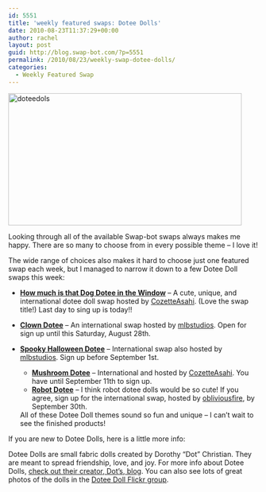 ```yaml
---
id: 5551
title: 'weekly featured swaps: Dotee Dolls'
date: 2010-08-23T11:37:29+00:00
author: rachel
layout: post
guid: http://blog.swap-bot.com/?p=5551
permalink: /2010/08/23/weekly-swap-dotee-dolls/
categories:
  - Weekly Featured Swap
---
```

<img src="http://blog.swap-bot.com/wp-content/uploads/2010/08/doteedols.jpg" alt="doteedols" title="doteedols" width="470" height="266" class="aligncenter size-full wp-image-5555" />

Looking through all of the available Swap-bot swaps always makes me happy. There are so many to choose from in every possible theme &#8211; I love it! 

The wide range of choices also makes it hard to choose just one featured swap each week, but I managed to narrow it down to a few Dotee Doll swaps this week: 

  * **[How much is that Dog Dotee in the Window](http://www.swap-bot.com/swap/show/69234)** &#8211; A cute, unique, and international dotee doll swap hosted by [CozetteAsahi](http://www.swap-bot.com/user:CozetteAsahi). (Love the swap title!) Last day to sing up is today!!
  * **[Clown Dotee](http://www.swap-bot.com/swap/show/67905)** &#8211; An international swap hosted by [mlbstudios](http://www.swap-bot.com/user:mlbstudios). Open for sign up until this Saturday, August 28th. 
  * **[Spooky Halloween Dotee](http://www.swap-bot.com/swap/show/67903)** &#8211; International swap also hosted by [mlbstudios](http://www.swap-bot.com/user:mlbstudios). Sign up before September 1st. 
      * **[Mushroom Dotee](http://www.swap-bot.com/swap/show/70743)** &#8211; International and hosted by [CozetteAsahi](http://www.swap-bot.com/user:CozetteAsahi). You have until September 11th to sign up.
      * **[Robot Dotee](http://www.swap-bot.com/swap/show/70537)** &#8211; I think robot dotee dolls would be so cute! If you agree, sign up for the international swap, hosted by [obliviousfire](http://www.swap-bot.com/user:obliviousfire), by September 30th.</ul> 
    All of these Dotee Doll themes sound so fun and unique &#8211; I can&#8217;t wait to see the finished products! 
    
    If you are new to Dotee Dolls, here is a little more info:
    
    Dotee Dolls are small fabric dolls created by Dorothy &#8220;Dot&#8221; Christian. They are meant to spread friendship, love, and joy. For more info about Dotee Dolls, [check out their creator, Dot&#8217;s, blog](http://dotslifeandart.blogspot.com/2008/01/dotee-doll-fervour.html). You can also see lots of great photos of the dolls in the [Dotee Doll Flickr group](http://www.flickr.com/groups/doteedolls/).